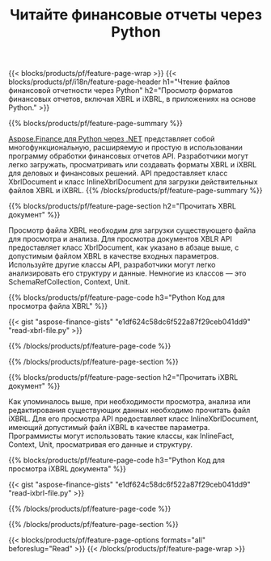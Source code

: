 ﻿---
title: Читайте финансовые отчеты через Python
url: /ru/python-net/view/
description:  Код Python для просмотра финансовых отчетов в файлах XBRL и iXBRL через библиотеку Python.
---
{{< blocks/products/pf/feature-page-wrap >}}
{{< blocks/products/pf/i18n/feature-page-header h1="Чтение файлов финансовой отчетности через Python" h2="Просмотр форматов финансовых отчетов, включая XBRL и iXBRL, в приложениях на основе Python." >}}

{{% blocks/products/pf/feature-page-summary %}}

[Aspose.Finance для Python через .NET](https://products.aspose.com/finance/python-net/) представляет собой многофункциональную, расширяемую и простую в использовании программу обработки финансовых отчетов API. Разработчики могут легко загружать, просматривать или создавать форматы XBRL и iXBRL для деловых и финансовых решений. API предоставляет класс XbrlDocument и класс InlineXbrlDocument для загрузки действительных файлов XBRL и iXBRL.
{{% /blocks/products/pf/feature-page-summary %}}

{{% blocks/products/pf/feature-page-section h2="Прочитать XBRL документ" %}}

Просмотр файла XBRL необходим для загрузки существующего файла для просмотра и анализа. Для просмотра документов XBLR API предоставляет класс XbrlDocument, как указано в абзаце выше, с допустимым файлом XBRL в качестве входных параметров. Используйте другие классы API, разработчики могут легко анализировать его структуру и данные. Немногие из классов — это SchemaRefCollection, Context, Unit.

{{% blocks/products/pf/feature-page-code h3="Python Код для просмотра файла XBRL" %}}

{{< gist "aspose-finance-gists" "e1df624c58dc6f522a87f29ceb041dd9" "read-xbrl-file.py" >}} 

{{% /blocks/products/pf/feature-page-code %}}

{{% /blocks/products/pf/feature-page-section %}}

{{% blocks/products/pf/feature-page-section h2="Прочитать iXBRL документ" %}}

Как упоминалось выше, при необходимости просмотра, анализа или редактирования существующих данных необходимо прочитать файл iXBRL. Для его просмотра API предоставляет класс InlineXbrlDocument, имеющий допустимый файл iXBRL в качестве параметра. Программисты могут использовать такие классы, как InlineFact, Context, Unit, просматривая его данные и структуру. 

{{% blocks/products/pf/feature-page-code h3="Python Код для просмотра iXBRL документа" %}}

{{< gist "aspose-finance-gists" "e1df624c58dc6f522a87f29ceb041dd9" "read-ixbrl-file.py" >}}

{{% /blocks/products/pf/feature-page-code %}}

{{% /blocks/products/pf/feature-page-section %}}

{{< blocks/products/pf/feature-page-options formats="all" beforeslug="Read" >}}
{{< /blocks/products/pf/feature-page-wrap >}}